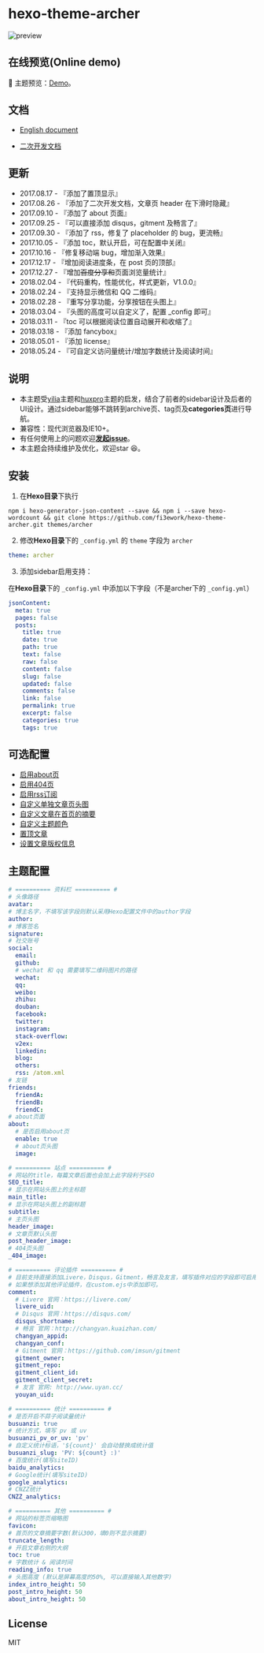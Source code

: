 hexo-theme-archer
================

![preview](./docs/snap.png)

## 在线预览(Online demo)

🎯 主题预览：[Demo](http://firework.studio/archer-demo/)。

## 文档

- [English document](./docs/README-en.md)


- [二次开发文档](./docs/develop-guide-zh.md)

##  更新

- 2017.08.17 - 『添加了置顶显示』
- 2017.08.26 - 『添加了二次开发文档，文章页 header 在下滑时隐藏』
- 2017.09.10 - 『添加了 about 页面』
- 2017.09.25 - 『可以直接添加 disqus，gitment 及畅言了』
- 2017.09.30 - 『添加了 rss，修复了 placeholder 的 bug，更流畅』
- 2017.10.05 - 『添加 toc，默认开启，可在配置中关闭』
- 2017.10.16 - 『修复移动端 bug，增加渐入效果』
- 2017.12.17 - 『增加阅读进度条，在 post 页的顶部』
- 2017.12.27 - 『增加~~百度分享和~~页面浏览量统计』
- 2018.02.04 - 『代码重构，性能优化，样式更新，V1.0.0』
- 2018.02.24 - 『支持显示微信和 QQ 二维码』
- 2018.02.28 - 『重写分享功能，分享按钮在头图上』
- 2018.03.04 - 『头图的高度可以自定义了，配置  _config 即可』
- 2018.03.11 - 『toc 可以根据阅读位置自动展开和收缩了』
- 2018.03.18 - 『添加 fancybox』
- 2018.05.01 - 『添加 license』
- 2018.05.24 - 『可自定义访问量统计/增加字数统计及阅读时间』

## 说明

- 本主题受[yilia](https://github.com/litten/hexo-theme-yilia)主题和[huxpro](https://github.com/Huxpro/huxpro.github.io)主题的启发，结合了前者的sidebar设计及后者的UI设计。通过sidebar能够不跳转到archive页、tag页及**categories页**进行导航。
- 兼容性：现代浏览器及IE10+。
- 有任何使用上的问题欢迎[**发起issue**](https://github.com/fi3ework/hexo-theme-archer/issues)。
- 本主题会持续维护及优化，欢迎star 😆。

##  安装

1. 在**Hexo目录**下执行

``` shell
npm i hexo-generator-json-content --save && npm i --save hexo-wordcount && git clone https://github.com/fi3ework/hexo-theme-archer.git themes/archer
```

2. 修改**Hexo目录**下的 `_config.yml` 的 `theme` 字段为 `archer`

``` yaml
theme: archer
```

3. 添加sidebar启用支持：

在**Hexo目录**下的 `_config.yml` 中添加以下字段（不是archer下的 `_config.yml`）

```yaml
jsonContent:
  meta: true
  pages: false
  posts:
    title: true
    date: true
    path: true
    text: false
    raw: false
    content: false
    slug: false
    updated: false
    comments: false
    link: false
    permalink: true
    excerpt: false
    categories: true
    tags: true
```
## 可选配置

- [启用about页](https://github.com/fi3ework/hexo-theme-archer/wiki/%E5%90%AF%E7%94%A8about%E9%A1%B5)
- [启用404页](https://github.com/fi3ework/hexo-theme-archer/wiki/%E5%90%AF%E7%94%A8404%E9%A1%B5)
- [启用rss订阅](https://github.com/fi3ework/hexo-theme-archer/wiki/%E5%90%AF%E7%94%A8rss)
- [自定义单独文章页头图](https://github.com/fi3ework/hexo-theme-archer/wiki/%E8%87%AA%E5%AE%9A%E4%B9%89%E6%96%87%E7%AB%A0%E9%A1%B5%E5%A4%B4%E5%9B%BE)
- [自定义文章在首页的摘要](https://github.com/fi3ework/hexo-theme-archer/wiki/%E8%87%AA%E5%AE%9A%E4%B9%89%E6%96%87%E7%AB%A0%E5%9C%A8%E9%A6%96%E9%A1%B5%E6%91%98%E8%A6%81)
- [自定义主题颜色](https://github.com/fi3ework/hexo-theme-archer/wiki/%E6%9B%B4%E6%94%B9%E4%B8%BB%E9%A2%98%E9%A2%9C%E8%89%B2)
- [置顶文章](https://www.jianshu.com/p/42a4efcdf8d7)
- [设置文章版权信息](https://github.com/fi3ework/hexo-theme-archer/wiki/%E8%AE%BE%E7%BD%AE%E6%96%87%E7%AB%A0%E7%89%88%E6%9D%83%E4%BF%A1%E6%81%AF)

## 主题配置

```yaml
# ========== 资料栏 ========== #
# 头像路径
avatar:
# 博主名字，不填写该字段则默认采用Hexo配置文件中的author字段
author:
# 博客签名
signature:
# 社交账号
social:
  email:
  github:
  # wechat 和 qq 需要填写二维码图片的路径
  wechat:
  qq:
  weibo:
  zhihu:
  douban:
  facebook:
  twitter:
  instagram:
  stack-overflow:
  v2ex:
  linkedin:
  blog:
  others:
  rss: /atom.xml
# 友链
friends:
  friendA:
  friendB:
  friendC:
# about页面
about:
  # 是否启用about页
  enable: true
  # about页头图
  image:

# ========== 站点 ========== #
# 网站的title，每篇文章后面也会加上此字段利于SEO
SEO_title:
# 显示在网站头图上的主标题
main_title: 
# 显示在网站头图上的副标题
subtitle:
# 主页头图
header_image:
# 文章页默认头图
post_header_image:
# 404页头图
_404_image:

# ========== 评论插件 ========== #
# 目前支持直接添加Livere，Disqus，Gitment，畅言及友言，填写插件对应的字段即可启用。
# 如果想添加其他评论插件，在custom.ejs中添加即可。
comment:
  # Livere 官网：https://livere.com/
  livere_uid:
  # Disqus 官网：https://disqus.com/
  disqus_shortname:
  # 畅言 官网：http://changyan.kuaizhan.com/
  changyan_appid:
  changyan_conf:
  # Gitment 官网：https://github.com/imsun/gitment
  gitment_owner:
  gitment_repo:
  gitment_client_id:
  gitment_client_secret:
  # 友言 官网: http://www.uyan.cc/
  youyan_uid:

# ========== 统计 ========== #
# 是否开启不蒜子阅读量统计
busuanzi: true
# 统计方式，填写 pv 或 uv
busuanzi_pv_or_uv: 'pv'
# 自定义统计标语，'${count}' 会自动替换成统计值
busuanzi_slug: 'PV: ${count} :)'
# 百度统计(填写siteID)
baidu_analytics:
# Google统计(填写siteID)
google_analytics:
# CNZZ统计
CNZZ_analytics:

# ========== 其他 ========== #
# 网站的标签页缩略图
favicon:
# 首页的文章摘要字数(默认300，填0则不显示摘要)
truncate_length:
# 开启文章右侧的大纲
toc: true
# 字数统计 & 阅读时间
reading_info: true
# 头图高度 (默认是屏幕高度的50%, 可以直接输入其他数字)
index_intro_height: 50
post_intro_height: 50
about_intro_height: 50
```

## License

MIT
